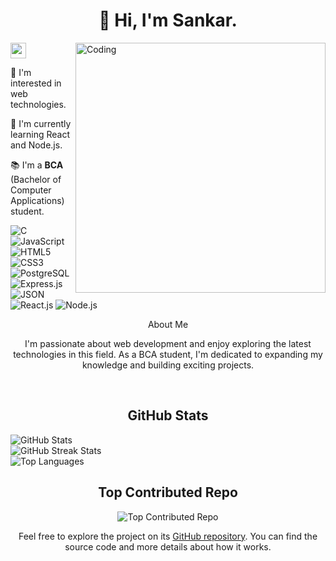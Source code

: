 <p align="center">
</p>
<h1 align="center">👋 Hi, I'm Sankar.</h1>
<img align="right" alt="Coding" width="400" src="https://i.postimg.cc/X7jznpZj/cat.gif">
<img src="https://visitcount.itsvg.in/api?id=sankar-raul&icon=8&color=5" alt="profile-views" height="25px"/>

<p align="left">🌟 I'm interested in web technologies.</p>

<p align="left">🚀 I'm currently learning React and Node.js.</p>

<p align="left">📚 I'm a <b>BCA</b> (Bachelor of Computer Applications) student.</p>

<p align="left">
  <img src="https://img.shields.io/badge/c-%2300599C.svg?style=flat&logo=c&logoColor=white" alt="C">
  <img src="https://img.shields.io/badge/javascript-%23ED8B00.svg?style=flat&logo=javascript&logoColor=white" alt="JavaScript">
  <img src="https://img.shields.io/badge/html5-%23E34F26.svg?style=flat&logo=html5&logoColor=white" alt="HTML5">
  <img src="https://img.shields.io/badge/css3-%231572B6.svg?style=flat&logo=css3&logoColor=white" alt="CSS3">
  <img src="https://img.shields.io/badge/postgresql-%2300000f.svg?style=flat&logo=postgresql&logoColor=white" alt="PostgreSQL">
  <img src="https://img.shields.io/badge/express.js-%23404d59.svg?style=flat&logo=express&logoColor=white" alt="Express.js">
  <img src="https://img.shields.io/badge/json-%23000000.svg?style=flat&logo=json&logoColor=white" alt="JSON">
  <img src="https://img.shields.io/ba
dge/react.js-%2343853D.svgstyle=flat&logo=react&logoColor=white" alt="React.js">
  <img src="https://img.shields.io/badge/node.js-%2343853D.svg?style=flat&logo=node.js&logoColor=white" alt="Node.js">
</p>

<p align="center">About Me</p>

<p align="center">
  I'm passionate about web development and enjoy exploring the latest technologies in this field. As a BCA student, I'm dedicated to expanding my knowledge and building exciting projects.
</p>

<br>

<h2 align="center">GitHub Stats</h2>

<div align="left">
  <img src="https://github-readme-stats.vercel.app/api?username=sankar-raul&theme=radical&hide_border=false&include_all_commits=false&count_private=false" alt="GitHub Stats"><br>
  <img src="https://github-readme-streak-stats.herokuapp.com/?user=sankar-raul&theme=radical&hide_border=false" alt="GitHub Streak Stats"><br>
  <img src="https://github-readme-stats.vercel.app/api/top-langs/?username=sankar-raul&theme=radical&hide_border=false&include_all_commits=false&count_private=false&layout=compact" alt="Top Languages">
</div>

<h2 align="center">Top Contributed Repo</h2>

<div align="center">
  <img src="https://github-contributor-stats.vercel.app/api?username=sankar-raul&limit=5&theme=dracula&combine_all_yearly_contributions=true" alt="Top Contributed Repo">
</div>
<p align="center">
  Feel free to explore the project on its <a href="https://github.com/sankar-raul?tab=repositories">GitHub repository</a>. You can find the source code and more details about how it works.
</p>
